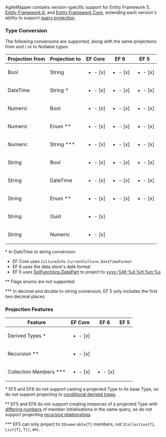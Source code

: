 AgileMapper contains version-specific support for Entity Framework 5, [Entity Framework 6](https://docs.microsoft.com/en-us/ef/ef6), and [Entity Framework Core](https://docs.microsoft.com/en-us/ef/core), extending each version's ability to support [query projection](Query-Projection).

### Type Conversion

The following conversions are supported, along with the same projections from and / or to Nullable types:

| Projection from | Projection to | EF Core                | EF 6                   | EF 5                   |
| --------------- | ------------- |:----------------------:|:----------------------:|:----------------------:|
| Bool            | String        |<ul><li>- [x] </li></ul>|<ul><li>- [x] </li></ul>|<ul><li>- [x] </li></ul>|
| DateTime        | String *      |<ul><li>- [x] </li></ul>|<ul><li>- [x] </li></ul>|<ul><li>- [x] </li></ul>|
| Numeric         | Bool          |<ul><li>- [x] </li></ul>|<ul><li>- [x] </li></ul>|<ul><li>- [x] </li></ul>|
| Numeric         | Enum **       |<ul><li>- [x] </li></ul>|<ul><li>- [x] </li></ul>|<ul><li>- [x] </li></ul>|
| Numeric         | String ***    |<ul><li>- [x] </li></ul>|<ul><li>- [x] </li></ul>|<ul><li>- [x] </li></ul>|
| String          | Bool          |<ul><li>- [x] </li></ul>|<ul><li>- [x] </li></ul>|<ul><li>- [x] </li></ul>|
| String          | DateTime      |<ul><li>- [x] </li></ul>|<ul><li>- [x] </li></ul>|<ul><li>- [x] </li></ul>|
| String          | Enum **       |<ul><li>- [x] </li></ul>|<ul><li>- [x] </li></ul>|<ul><li>- [x] </li></ul>|
| String          | Guid          |<ul><li>- [x] </li></ul>|                        |                        |
| String          | Numeric       |<ul><li>- [x] </li></ul>|                        |                        |

\* In DateTime to string conversion:
- EF Core uses `CultureInfo.CurrentCulture.DateTimeFormat`
- EF 6 uses the data store's date format
- EF 5 uses [SqlFunctions.DatePart](https://msdn.microsoft.com/en-us/library/dd487171(v=vs.110).aspx) to project to [yyyy-%M-%d %H:%m:%s](https://docs.microsoft.com/en-us/dotnet/standard/base-types/custom-date-and-time-format-strings)

\** Flags enums are not supported

\*** In decimal and double to-string conversion, EF 5 only includes the first two decimal places

### Projection Features

| Feature                | EF Core                | EF 6                   | EF 5                   |
| ---------------------- |:----------------------:|:----------------------:|:----------------------:|
| Derived Types *        |<ul><li>- [x] </li></ul>|                        |                        |
| Recursion **           |<ul><li>- [x] </li></ul>|                        |                        |
| Collection Members *** |<ul><li>- [x] </li></ul>|<ul><li>- [x] </li></ul>|                        |

\* EF5 and EF6 do not support casting a projected Type to its base Type, so do not support projecting to [conditional derived types](Projecting-to-Derived-Types).

\** EF5 and EF6 do not support creating instances of a projected Type with [differing numbers](https://stackoverflow.com/questions/39139402/the-type-appears-in-two-structurally-incompatible-initializations-within-a-singl) of member initialisations in the same query, so do not support projecting [recursive relationships](Projecting-Recursive-Relationships).

\*** EF5 can only project to `IEnumerable{T}` members, not `ICollection{T}`, `List{T}`, `T[]`, etc.